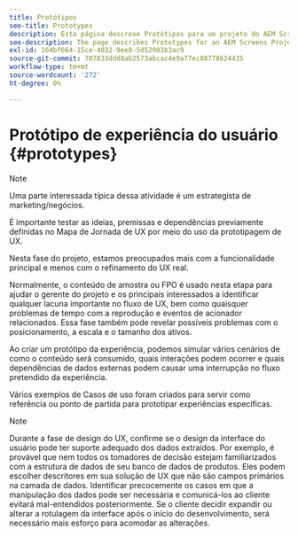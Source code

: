 ```yaml
---
title: Protótipos
seo-title: Prototypes
description: Esta página descreve Protótipos para um projeto do AEM Screens
seo-description: The page describes Prototypes for an AEM Screens Project
exl-id: 164bf664-15ce-4032-9ee8-5d52903b3ac9
source-git-commit: 707833ddd8ab2573abcac4e9a77ec88778624435
workflow-type: tm+mt
source-wordcount: '272'
ht-degree: 0%

---
```


# Protótipo de experiência do usuário {#prototypes}

>[!NOTE]
>
>Uma parte interessada típica dessa atividade é um estrategista de marketing/negócios.

É importante testar as ideias, premissas e dependências previamente definidas no Mapa de Jornada de UX por meio do uso da prototipagem de UX.

Nesta fase do projeto, estamos preocupados mais com a funcionalidade principal e menos com o refinamento do UX real.

Normalmente, o conteúdo de amostra ou FPO é usado nesta etapa para ajudar o gerente do projeto e os principais interessados a identificar qualquer lacuna importante no fluxo de UX, bem como quaisquer problemas de tempo com a reprodução e eventos de acionador relacionados.
Essa fase também pode revelar possíveis problemas com o posicionamento, a escala e o tamanho dos ativos.

Ao criar um protótipo da experiência, podemos simular vários cenários de como o conteúdo será consumido, quais interações podem ocorrer e quais dependências de dados externas podem causar uma interrupção no fluxo pretendido da experiência.

Vários exemplos de Casos de uso foram criados para servir como referência ou ponto de partida para prototipar experiências específicas.


>[!NOTE]
> Durante a fase de design do UX, confirme se o design da interface do usuário pode ter suporte adequado dos dados extraídos.
> Por exemplo, é provável que nem todos os tomadores de decisão estejam familiarizados com a estrutura de dados de seu banco de dados de produtos. Eles podem escolher descritores em sua solução de UX que não são campos primários na camada de dados. Identificar precocemente os casos em que a manipulação dos dados pode ser necessária e comunicá-los ao cliente evitará mal-entendidos posteriormente. Se o cliente decidir expandir ou alterar a rotulagem da interface após o início do desenvolvimento, será necessário mais esforço para acomodar as alterações.
